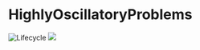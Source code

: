 # HighlyOscillatoryProblems


![Lifecycle](https://img.shields.io/badge/lifecycle-maturing-blue.svg)
[![](https://img.shields.io/badge/docs-dev-blue.svg)](https://ua.gitlabpages.inria.fr/HighlyOscillatoryProblems.jl)

